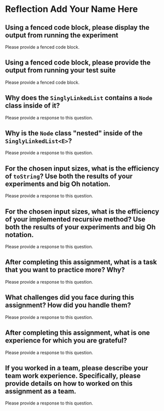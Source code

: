 # Reflection Add Your Name Here

## Using a fenced code block, please display the output from running the experiment

Please provide a fenced code block.

## Using a fenced code block, please provide the output from running your test suite

Please provide a fenced code block.

## Why does the `SinglyLinkedList` contains a `Node` class inside of it?

Please provide a response to this question.

## Why is the `Node` class "nested" inside of the `SinglyLinkedList<E>`?

Please provide a response to this question.

## For the chosen input sizes, what is the efficiency of `toString`? Use both the results of your experiments and big Oh notation.

Please provide a response to this question.

## For the chosen input sizes, what is the efficiency of your implemented recursive method? Use both the results of your experiments and big Oh notation.

Please provide a response to this question.

## After completing this assignment, what is a task that you want to practice more? Why?

Please provide a response to this question.

## What challenges did you face during this assignment? How did you handle them?

Please provide a response to this question.

## After completing this assignment, what is one experience for which you are grateful?

Please provide a response to this question.

## If you worked in a team, please describe your team work experience. Specifically, please provide details on how to worked on this assignment as a team.

Please provide a response to this question.
